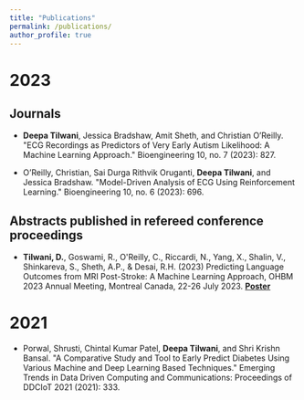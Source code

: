 ```yaml
---
title: "Publications"
permalink: /publications/
author_profile: true
---
```

# 2023
## Journals
* **Deepa Tilwani**, Jessica Bradshaw, Amit Sheth, and Christian O’Reilly. "ECG Recordings as Predictors of Very Early Autism Likelihood: A Machine Learning Approach." Bioengineering 10, no. 7 (2023): 827.

* O’Reilly, Christian, Sai Durga Rithvik Oruganti, **Deepa Tilwani**, and Jessica Bradshaw. "Model-Driven Analysis of ECG Using Reinforcement Learning." Bioengineering 10, no. 6 (2023): 696.

## Abstracts published in refereed conference proceedings
* **Tilwani, D.**, Goswami, R., O'Reilly, C., Riccardi, N., Yang, X., Shalin, V., Shinkareva, S., Sheth, A.P., & Desai, R.H. (2023) Predicting Language Outcomes from MRI Post-Stroke: A Machine Learning Approach, OHBM 2023 Annual Meeting, Montreal Canada, 22-26 July 2023. [**Poster**](https://github.com/Deepa-Tilwani/MRI-lesion-sym-mapping/blob/6ff2503a230b46801d466195214a33dae0f3eaa8/Predicting%20Language%20Outcomes%20from%20MRI%20Post-Stroke%20A%20Machine%20Learning%20Approach.pdf)

# 2021
* Porwal, Shrusti, Chintal Kumar Patel, **Deepa Tilwani**, and Shri Krishn Bansal. "A Comparative Study and Tool to Early Predict Diabetes Using Various Machine and Deep Learning Based Techniques." Emerging Trends in Data Driven Computing and Communications: Proceedings of DDCIoT 2021 (2021): 333.
